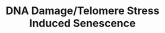 ---
annotations:
- type: Pathway Ontology
  value: DNA damage response pathway
authors:
- ReactomeTeam
- Mkutmon
description: Reactive oxygen species (ROS), whose concentration increases in senescent
  cells due to oncogenic RAS-induced mitochondrial dysfunction (Moiseeva et al. 2009)
  or due to environmental stress, cause DNA damage in the form of double strand breaks
  (DSBs) (Yu and Anderson 1997). In addition, persistent cell division fueled by oncogenic
  signaling leads to replicative exhaustion, manifested in critically short telomeres
  (Harley et al. 1990, Hastie et al. 1990). Shortened telomeres are no longer able
  to bind the protective shelterin complex (Smogorzewska et al. 2000, de Lange 2005)
  and are recognized as damaged DNA. <p>The evolutionarily conserved MRN complex,
  consisting of MRE11A (MRE11), RAD50 and NBN (NBS1) subunits, binds DSBs (Lee and
  Paull 2005) and shortened telomeres that are no longer protected by shelterin (Wu
  et al. 2007). Once bound to the DNA, the MRN complex recruits and activates ATM
  kinase (Lee and Paull 2005, Wu et al. 2007), leading to phosphorylation of ATM targets,
  including TP53 (p53) (Banin et al. 1998, Canman et al. 1998, Khanna et al. 1998).
  TP53, phosphorylated on serine S15 by ATM, binds the CDKN1A (also known as p21,
  CIP1 or WAF1) promoter and induces CDKN1A transcription (El-Deiry et al. 1993, Karlseder
  et al. 1999). CDKN1A inhibits the activity of CDK2, leading to G1/S cell cycle arrest
  (Harper et al. 1993, El-Deiry et al. 1993).<p>SMURF2 is upregulated in response
  to telomere attrition in human fibroblasts and induces senecscent phenotype through
  RB1 and TP53, independently of its role in TGF-beta-1 signaling (Zhang and Cohen
  2004). The exact mechanism of SMURF2 involvement is senescence has not been elucidated.    View
  original pathway at [http://www.reactome.org/PathwayBrowser/#DIAGRAM=2559586 Reactome].
last-edited: 2021-01-25
organisms:
- Homo sapiens
redirect_from:
- /index.php/Pathway:WP3565
- /instance/WP3565
schema-jsonld:
- '@context': https://schema.org/
  '@id': https://wikipathways.github.io/pathways/WP3565.html
  '@type': Dataset
  creator:
    '@type': Organization
    name: WikiPathways
  description: Reactive oxygen species (ROS), whose concentration increases in senescent
    cells due to oncogenic RAS-induced mitochondrial dysfunction (Moiseeva et al.
    2009) or due to environmental stress, cause DNA damage in the form of double strand
    breaks (DSBs) (Yu and Anderson 1997). In addition, persistent cell division fueled
    by oncogenic signaling leads to replicative exhaustion, manifested in critically
    short telomeres (Harley et al. 1990, Hastie et al. 1990). Shortened telomeres
    are no longer able to bind the protective shelterin complex (Smogorzewska et al.
    2000, de Lange 2005) and are recognized as damaged DNA. <p>The evolutionarily
    conserved MRN complex, consisting of MRE11A (MRE11), RAD50 and NBN (NBS1) subunits,
    binds DSBs (Lee and Paull 2005) and shortened telomeres that are no longer protected
    by shelterin (Wu et al. 2007). Once bound to the DNA, the MRN complex recruits
    and activates ATM kinase (Lee and Paull 2005, Wu et al. 2007), leading to phosphorylation
    of ATM targets, including TP53 (p53) (Banin et al. 1998, Canman et al. 1998, Khanna
    et al. 1998). TP53, phosphorylated on serine S15 by ATM, binds the CDKN1A (also
    known as p21, CIP1 or WAF1) promoter and induces CDKN1A transcription (El-Deiry
    et al. 1993, Karlseder et al. 1999). CDKN1A inhibits the activity of CDK2, leading
    to G1/S cell cycle arrest (Harper et al. 1993, El-Deiry et al. 1993).<p>SMURF2
    is upregulated in response to telomere attrition in human fibroblasts and induces
    senecscent phenotype through RB1 and TP53, independently of its role in TGF-beta-1
    signaling (Zhang and Cohen 2004). The exact mechanism of SMURF2 involvement is
    senescence has not been elucidated.    View original pathway at [http://www.reactome.org/PathwayBrowser/#DIAGRAM=2559586
    Reactome].
  keywords:
  - DNA DSBs:MRN:ATM
  - Oncogenic MAPK
  - 'TERF2 '
  - 'HIST1H2BO '
  - 'H1F0 '
  - 'EP400 '
  - Packaging Protein
  - chromatin DNA
  - Structure
  - ATP
  - CDKN1A gene
  - HMGA1
  - Checkpoints
  - 'CCNA2 '
  - UBN1
  - 'RAD50 '
  - Histone H1
  - Senescence-Associated Secretory Phenotype (SASP)
  - POT1
  - 'H2BFS '
  - 'HIST1H1E '
  - 'POT1 '
  - G1/S transition
  - Ac-CoA
  - CCNA:CDK2
  - 'beta-particle '
  - Senescence
  - 'Shortened telomere '
  - 'H2AFB1 '
  - Mitotic G1 phase and
  - telomere:MRN:ATM
  - DNA DSBs:MRN
  - 'HIST1H2BM '
  - ATM dimer:KAT5
  - SAHF
  - Processed Telomere
  - Cyclin
  - 'H2AFX '
  - 'TP53 '
  - HIRA
  - Higher Order
  - 'KAT5 '
  - 'H2AFV '
  - 'HIST1H2BB '
  - 'ASF1A '
  - 'HIST1H2AC '
  - 'CABIN1 '
  - 'HIST1H2BA '
  - 'p-S15-TP53 '
  - 'DNA '
  - 'proton '
  - 'HIST1H1B '
  - CABIN1
  - 'UBN1 '
  - 'HIST1H1A '
  - dimer:KAT5
  - 'CDKN1A gene '
  - CoA-SH
  - Extended And
  - p-S15-TP53 Tetramer
  - Oncogene Induced
  - telomere:MRN
  - telomere:MRN:Ac-K3016-ATM dimer:KAT5
  - 'TERF2IP '
  - CCNE:CDK2
  - complex
  - signaling
  - DNA double-strand
  - End and Associated
  - Induced Senescence
  - 'HIST1H2BL '
  - HIRA:ASF1A:UBN1:CABIN1
  - 'ATM '
  - 'p-S1981,Ac-K3016-ATM '
  - Break Response
  - DSBs:MRN:Ac-K3016-ATM dimer:KAT5
  - Gene
  - 'CDKN1A '
  - 'TINF2 '
  - A:Cdk2:p21/p27
  - 'HIST1H2AD '
  - break ends
  - p-S1981,Ac-K3016-ATM
  - Shortened
  - DSBs:MRN:p-S1981,Ac-K3016-ATM:KAT5
  - 'CDK2 '
  - Oxidative Stress
  - 'HIRA '
  - 'TERF1 '
  - p-S15-TP53
  - 'X-ray '
  - telomere:MRN:KAT5:p-S1981,Ac-K3016-ATM
  - 'HIST1H2BH '
  - ASF1A
  - 'ROS '
  - 'HMGA2 '
  - 'HIST3H2BB '
  - ADP
  - for Apoptosis
  - DNA
  - LMNB1
  - Shortened telomere
  - DNA Double Strand
  - DNA Binding and
  - CDKN1A
  - 'HIST1H2BD '
  - 'ligated C-strand Okazaki fragment '
  - 'CCNA1 '
  - 'HIST1H2BK '
  - 'H2AFJ '
  - 'G-strand Chromosome end with two additional single strand repeats and a subterminal
    loop - Telomeric '
  - 'gamma-ray '
  - 'HIST1H2BJ '
  - 'alpha-particle '
  - HMGA2
  - 'HIST2H2BE '
  - 'HIST2H2AC '
  - Intrinsic Pathway
  - 'HIST1H4 '
  - 'HMGA1 '
  - 'CDKN1B '
  - 'HIST1H2AB '
  - 'HIST2H2AA3 '
  - DSB inducing agents
  - Complex Folded Into
  - 'NBN '
  - 'HIST1H2BN '
  - 'H2AFZ '
  - 'ACD '
  - 'CCNE2 '
  - 'HIST1H1C '
  - 'DNA double-strand break ends '
  - Tetramer:CDKN1A
  - dsDNA
  - CDKN1A,CDKN1B
  - 'HIST3H3 '
  - 'Ac-K3016-ATM '
  - 'HIST1H2BC '
  - EP400:p-S15-TP53
  - 'HIST1H2AJ '
  - EP400
  - Cell Cycle
  - 'CCNE1 '
  - Shelterin complex
  - E:CDK2:CDKN1A,CDKN1B
  - Histone H1 bound
  - RB1
  - TP53 Tetramer
  - 'HIST1H1D '
  - MRN
  - 'MRE11A '
  license: CC0
  name: DNA Damage/Telomere Stress Induced Senescence
seo: CreativeWork
title: DNA Damage/Telomere Stress Induced Senescence
wpid: WP3565
---